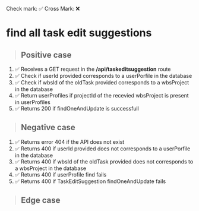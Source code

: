 Check mark: ✅
Cross Mark: ❌

# find all task edit suggestions

> ## Positive case

1. ✅ Receives a GET request in the **/api/taskeditsuggestion** route
2. ✅ Check if userId provided corresponds to a userPorfile in the database
3. ✅ Check if wbsId of the oldTask provided corresponds to a wbsProject in the database
4. ✅ Return userProfiles if projectId of the recevied wbsProject is present in userProfiles 
5. ✅ Returns 200 if findOneAndUpdate is successfull

> ## Negative case

1. ✅ Returns error 404 if the API does not exist
2. ✅ Returns 400 if userId provided does not corresponds to a userPorfile in the database
3. ✅ Returns 400 if wbsId of the oldTask provided does not corresponds to a wbsProject in the database
4. ✅ Returns 400 if userProfile find fails
5. ✅ Returns 400 if TaskEditSuggestion findOneAndUpdate fails

> ## Edge case
